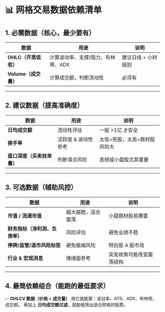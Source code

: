 
# 📊 网格交易数据依赖清单

## 1. 必需数据（核心，最少要有）

| 数据              | 用途                  | 说明          |
| --------------- | ------------------- | ----------- |
| **OHLC（开高低收）**  | 计算波动率、支撑/阻力、布林带、ADX | 建议日线 + 小时级别 |
| **Volume（成交量）** | 计算成交额，判断流动性         | 必须有         |

---

## 2. 建议数据（提高准确度）

| 数据              | 用途          | 说明              |
| --------------- | ----------- | --------------- |
| **日均成交额**       | 流动性评估       | 一般 >1亿 才安全      |
| **换手率**         | 活跃度 & 波动性参考 | 太低=死股，太高=题材股风险大 |
| **盘口深度（买卖挂单量）** | 判断滑点风险      | 高频或小盘股尤其重要      |

---

## 3. 可选数据（辅助风控）

| 数据                | 用途        | 说明           |
| ----------------- | --------- | ------------ |
| **市值 / 流通市值**     | 越大越稳，适合震荡 | 小盘题材股易爆雷     |
| **财务指标（净利润、负债率）** | 风险评估      | 避免业绩不稳       |
| **停牌/监管/退市风险标签**  | 避免极端风险    | 特别是 A 股市场    |
| **行业 & 宏观消息**     | 情绪面参考     | 突发政策可能改变震荡结构 |

---

## 4. 最简依赖组合（能跑的最低要求）

✅ **OHLCV 数据（价格 + 成交量）**
用它就能算：波动率、ATR、ADX、布林带、成交额。
再加上 **日均成交额过滤**，就能粗筛出适合网格的股票。
